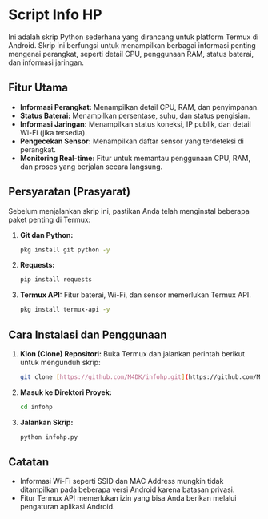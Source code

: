 # Script Info HP

Ini adalah skrip Python sederhana yang dirancang untuk platform Termux di Android. Skrip ini berfungsi untuk menampilkan berbagai informasi penting mengenai perangkat, seperti detail CPU, penggunaan RAM, status baterai, dan informasi jaringan.

## Fitur Utama

- **Informasi Perangkat:** Menampilkan detail CPU, RAM, dan penyimpanan.
- **Status Baterai:** Menampilkan persentase, suhu, dan status pengisian.
- **Informasi Jaringan:** Menampilkan status koneksi, IP publik, dan detail Wi-Fi (jika tersedia).
- **Pengecekan Sensor:** Menampilkan daftar sensor yang terdeteksi di perangkat.
- **Monitoring Real-time:** Fitur untuk memantau penggunaan CPU, RAM, dan proses yang berjalan secara langsung.

## Persyaratan (Prasyarat)

Sebelum menjalankan skrip ini, pastikan Anda telah menginstal beberapa paket penting di Termux:

1.  **Git dan Python:**
    ```bash
    pkg install git python -y
    ```
2.  **Requests:**
    ```bash
    pip install requests
    ```
3.  **Termux API:** Fitur baterai, Wi-Fi, dan sensor memerlukan Termux API.
    ```bash
    pkg install termux-api -y
    ```

## Cara Instalasi dan Penggunaan

1.  **Klon (Clone) Repositori:**
    Buka Termux dan jalankan perintah berikut untuk mengunduh skrip:
    ```bash
    git clone [https://github.com/M4DK/infohp.git](https://github.com/M4DK/infohp.git)
    ```

2.  **Masuk ke Direktori Proyek:**
    ```bash
    cd infohp
    ```

3.  **Jalankan Skrip:**
    ```bash
    python infohp.py
    ```

## Catatan

-   Informasi Wi-Fi seperti SSID dan MAC Address mungkin tidak ditampilkan pada beberapa versi Android karena batasan privasi.
-   Fitur Termux API memerlukan izin yang bisa Anda berikan melalui pengaturan aplikasi Android.
